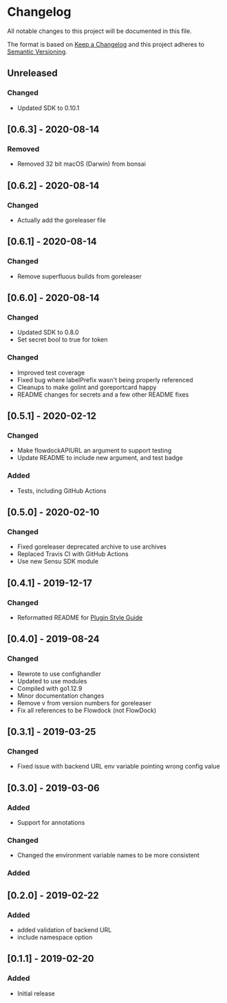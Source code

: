 # Changelog
All notable changes to this project will be documented in this file.

The format is based on [Keep a Changelog](http://keepachangelog.com/en/1.0.0/)
and this project adheres to [Semantic
Versioning](http://semver.org/spec/v2.0.0.html).

## Unreleased

### Changed
- Updated SDK to 0.10.1

## [0.6.3] - 2020-08-14

### Removed
- Removed 32 bit macOS (Darwin) from bonsai

## [0.6.2] - 2020-08-14

### Changed
- Actually add the goreleaser file

## [0.6.1] - 2020-08-14

### Changed
- Remove superfluous builds from goreleaser

## [0.6.0] - 2020-08-14

### Changed
- Updated SDK to 0.8.0
- Set secret bool to true for token

### Changed
- Improved test coverage
- Fixed bug where labelPrefix wasn't being properly referenced
- Cleanups to make golint and goreportcard happy
- README changes for secrets and a few other README fixes

## [0.5.1] - 2020-02-12

### Changed
- Make flowdockAPIURL an argument to support testing
- Update README to include new argument, and test badge

### Added
- Tests, including GitHub Actions

## [0.5.0] - 2020-02-10

### Changed
- Fixed goreleaser deprecated archive to use archives
- Replaced Travis CI with GitHub Actions
- Use new Sensu SDK module

## [0.4.1] - 2019-12-17

### Changed
- Reformatted README for [Plugin Style Guide](https://github.com/sensu-plugins/community/blob/master/PLUGIN_STYLEGUIDE.md)

## [0.4.0] - 2019-08-24

### Changed
- Rewrote to use confighandler
- Updated to use modules
- Compiled with go1.12.9
- Minor documentation changes
- Remove v from version numbers for goreleaser
- Fix all references to be Flowdock (not FlowDock)

## [0.3.1] - 2019-03-25

### Changed
- Fixed issue with backend URL env variable pointing wrong config value

## [0.3.0] - 2019-03-06

### Added
- Support for annotations

### Changed
- Changed the environment variable names to be more consistent

### Added

## [0.2.0] - 2019-02-22

### Added
- added validation of backend URL
- include namespace option


## [0.1.1] - 2019-02-20

### Added
- Initial release

